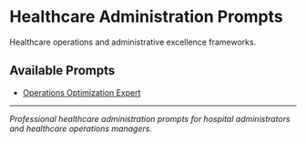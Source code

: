 # Healthcare Administration Prompts

Healthcare operations and administrative excellence frameworks.

## Available Prompts

- [Operations Optimization Expert](./operations-optimization-expert.md)

---

*Professional healthcare administration prompts for hospital administrators and healthcare operations managers.*